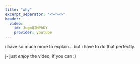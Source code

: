 ```yaml
---
title: "why"
excerpt_seperator: "<><><>"
header:
  video: 
    id: JugmQIMPhKY
    provider: youtube
---
```


i have so much more to explain… but i have to do that perfectly.

j- just *enjoy* the video, if you can :)